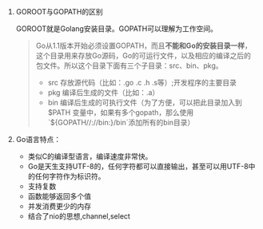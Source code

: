 1. GOROOT与GOPATH的区别

   GOROOT就是Golang安装目录。GOPATH可以理解为工作空间。

   > Go从1.1版本开始必须设置GOPATH，而且**不能和Go的安装目录一样**，这个目录用来存放Go源码，Go的可运行文件，以及相应的编译之后的包文件。所以这个目录下面有三个子目录：src、bin、pkg。
   >
   > - src 存放源代码（比如：.go .c .h .s等）;开发程序的主要目录
   > - pkg 编译后生成的文件（比如：.a）
   > - bin 编译后生成的可执行文件（为了方便，可以把此目录加入到 $PATH 变量中，如果有多个gopath，那么使用`${GOPATH//://bin:}/bin`添加所有的bin目录）

2. Go语言特点：

   - 类似C的编译型语言，编译速度非常快。
   - Go是天生支持UTF-8的，任何字符都可以直接输出，甚至可以用UTF-8中的任何字符作为标识符。
   - 支持复数
   - 函数能够返回多个值
   - 并发消费更少的内存
   - 结合了nio的思想,channel,select

